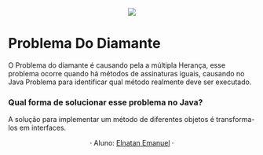 <p align="center">
  <a href="https://cesed.br">
    <img src="https://media.licdn.com/mpr/mpr/shrink_200_200/AAEAAQAAAAAAAAh1AAAAJDlmN2ViMGFhLThkZDEtNDFiMC1hYzI1LTViOWRkMTYzM2VjZg.png" >
  </a>
</p>

# Problema Do Diamante

O Problema do diamante é causando pela a múltipla Herança, esse problema ocorre quando há métodos de assinaturas iguais, causando no Java
Problema para identificar qual método realmente deve ser executado. 

### Qual forma de solucionar esse problema no Java?

A solução para implementar um método de diferentes objetos é transforma-los em interfaces.


  <p align="center">
    &middot;
    Aluno: <a href="https://github.com/ElnatanEls">Elnatan Emanuel</a>
    &middot;
  </p>


